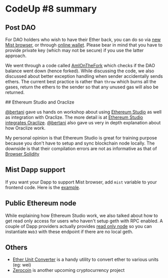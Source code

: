 # CodeUp #8 summary 

## Post DAO

For DAO holders who wish to have their Ether back, you can do so via [new Mist browser](https://slacknation.github.io/medium/12/12.html
), or through [online wallet](https://www.myetherwallet.com/#the-dao). Please bear in mind that you have to provide private key (which may not be secure) if you use the latter approach.

We went through a code called [AmIOnTheFork](https://etherscan.io/address/0x2bd2326c993dfaef84f696526064ff22eba5b362#code) which checks if the DAO balance went down (hence forked).
While discussing the code, we also discussed about better exception handling when sender accidentally sends ethers.
The current best practice is rather than `throw` which burns all the gases, return the ethers to the sender so that any unused gas will also be returned.

## Ethereum Studio and Oraclize

[@bertani](https://github.com/bertani) gave us hands on workshop about using [Ethereum Studio](https://live.ether.camp/) as well as integration with Oraclize. The more detail is at [Ethereum Studio integrates Oraclize](http://blog.ether.camp/post/145202667083/ethereum-studio-integrates-oraclize).
[@bertani](https://github.com/bertani) also gave us very in depth explanation about how Oraclize work.

My personal opinion is that Ethereum Studio is great for training purpose because you don't have to setup and sync blockchain node locally.
The downside is that their compilation errors are not as informative as that of [Browser Solidity](https://ethereum.github.io/browser-solidity/#version=soljson-latest.js)

## Mist Dapp support

If you want your Dapp to support Mist browser, add `mist` variable to your frontend code. Here is the [example](https://github.com/oraclize/dapp-proof-of-identity/blob/master/web-ui/index.html#L196). 

## Public Ethereum node

While explaining how Ethereum Studio work, we also talked about how to get read only access for users who haven't setup geth with RPC enabled.
A couple of Dapp providers actually provides [read only node](https://eth2.augur.net) so you can instantiate `Web3` with these endpoint if there are no local geth.

## Others

- [Ether Unit Converter](http://ether.fund/tool/converter) is a handy utility to convert ether to various units (eg: wei)
- [Zerocoin](http://zerocoin.org/) is another upcoming cryptocurrency project
 
